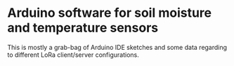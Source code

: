 
# Arduino software for soil moisture and temperature sensors

This is mostly a grab-bag of Arduino IDE sketches and some data
regarding to different LoRa client/server configurations.

